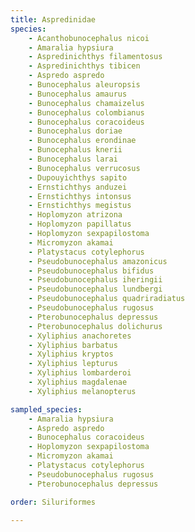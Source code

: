 ```yaml
---
title: Aspredinidae
species:
    - Acanthobunocephalus nicoi
    - Amaralia hypsiura
    - Aspredinichthys filamentosus
    - Aspredinichthys tibicen
    - Aspredo aspredo
    - Bunocephalus aleuropsis
    - Bunocephalus amaurus
    - Bunocephalus chamaizelus
    - Bunocephalus colombianus
    - Bunocephalus coracoideus
    - Bunocephalus doriae
    - Bunocephalus erondinae
    - Bunocephalus knerii
    - Bunocephalus larai
    - Bunocephalus verrucosus
    - Dupouyichthys sapito
    - Ernstichthys anduzei
    - Ernstichthys intonsus
    - Ernstichthys megistus
    - Hoplomyzon atrizona
    - Hoplomyzon papillatus
    - Hoplomyzon sexpapilostoma
    - Micromyzon akamai
    - Platystacus cotylephorus
    - Pseudobunocephalus amazonicus
    - Pseudobunocephalus bifidus
    - Pseudobunocephalus iheringii
    - Pseudobunocephalus lundbergi
    - Pseudobunocephalus quadriradiatus
    - Pseudobunocephalus rugosus
    - Pterobunocephalus depressus
    - Pterobunocephalus dolichurus
    - Xyliphius anachoretes
    - Xyliphius barbatus
    - Xyliphius kryptos
    - Xyliphius lepturus
    - Xyliphius lombarderoi
    - Xyliphius magdalenae
    - Xyliphius melanopterus

sampled_species:
    - Amaralia hypsiura
    - Aspredo aspredo
    - Bunocephalus coracoideus
    - Hoplomyzon sexpapilostoma
    - Micromyzon akamai
    - Platystacus cotylephorus
    - Pseudobunocephalus rugosus
    - Pterobunocephalus depressus

order: Siluriformes

---
```

